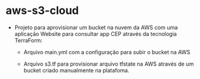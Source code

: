 # aws-s3-cloud

* Projeto para aprovisionar um bucket na nuvem da AWS com uma aplicação Website para consultar app CEP através da tecnologia TerraForm: 

   - Arquivo main.yml com a configuração para subir o bucket na AWS
   
   - Arquivo s3.tf para provisionar arquivo tfstate na AWS através de um bucket criado manualmente na platafoma.
